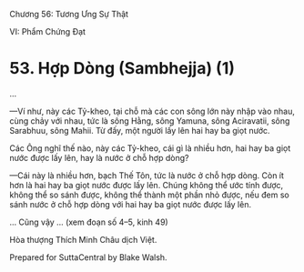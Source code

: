  

Chương 56: Tương Ưng Sự Thật

VI: Phẩm Chứng Ðạt

# 53\. Hợp Dòng (Sambhejja) (1)

…

—Ví như, này các Tỷ-kheo, tại chỗ mà các con sông lớn này nhập vào nhau, cùng chảy với nhau, tức là sông Hằng, sông Yamuna, sông Aciravatii, sông Sarabhuu, sông Mahii. Từ đấy, một người lấy lên hai hay ba giọt nước.

Các Ông nghĩ thế nào, này các Tỷ-kheo, cái gì là nhiều hơn, hai hay ba giọt nước được lấy lên, hay là nước ở chỗ hợp dòng?

—Cái này là nhiều hơn, bạch Thế Tôn, tức là nước ở chỗ hợp dòng. Còn ít hơn là hai hay ba giọt nước được lấy lên. Chúng không thể ước tính được, không thể so sánh được, không thể thành một phần nhỏ được, nếu đem so sánh nước ở chỗ hợp dòng với hai hay ba giọt nước được lấy lên.

… Cũng vậy … (xem đoạn số 4–5, kinh 49)

Hòa thượng Thích Minh Châu dịch Việt.

Prepared for SuttaCentral by Blake Walsh.